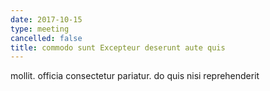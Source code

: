 ```yaml
---
date: 2017-10-15
type: meeting
cancelled: false
title: commodo sunt Excepteur deserunt aute quis
---
```

mollit. officia consectetur pariatur. do quis nisi reprehenderit